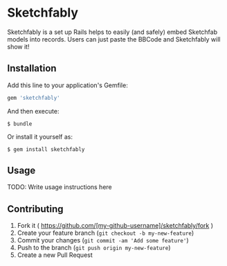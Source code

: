 # Sketchfably

Sketchfably is a set up Rails helps to easily (and safely) embed Sketchfab models into records. Users can just paste the BBCode and Sketchfably will show it!

## Installation

Add this line to your application's Gemfile:

```ruby
gem 'sketchfably'
```

And then execute:

    $ bundle

Or install it yourself as:

    $ gem install sketchfably

## Usage

TODO: Write usage instructions here

## Contributing

1. Fork it ( https://github.com/[my-github-username]/sketchfably/fork )
2. Create your feature branch (`git checkout -b my-new-feature`)
3. Commit your changes (`git commit -am 'Add some feature'`)
4. Push to the branch (`git push origin my-new-feature`)
5. Create a new Pull Request
